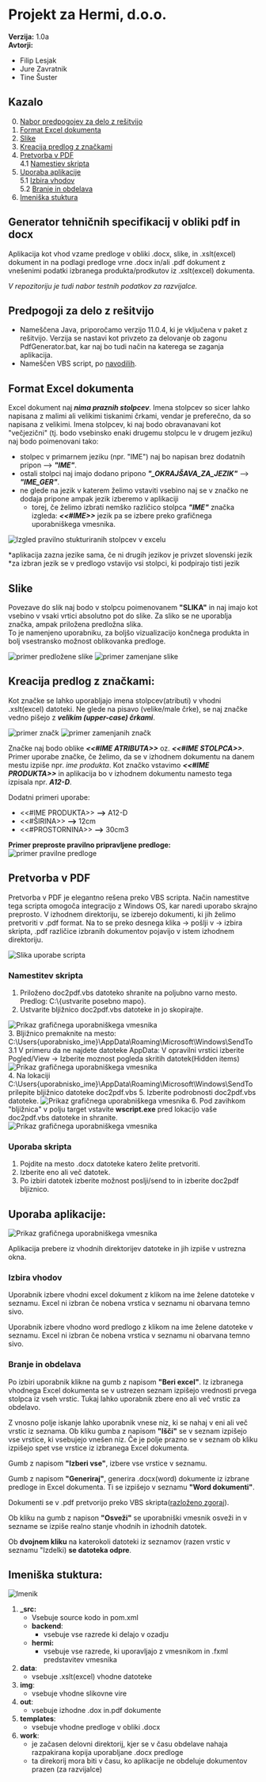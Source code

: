 # Projekt za Hermi, d.o.o.
**Verzija:** 1.0a  
**Avtorji:**
  - Filip Lesjak
  - Jure Zavratnik
  - Tine Šuster
  
## Kazalo
   0. [Nabor predpogojev za delo z rešitvijo](https://github.com/sustertine/Praktikum-II-Hermi#predpogoji-za-delo-z-re%C5%A1itvijo)
   1. [Format Excel dokumenta](https://github.com/sustertine/Praktikum-II-Hermi/blob/master/README.md#format-excel-dokumenta)
   2. [Slike](https://github.com/sustertine/Praktikum-II-Hermi/blob/master/README.md#slike)
   3. [Kreacija predlog z značkami](https://github.com/sustertine/Praktikum-II-Hermi/blob/master/README.md#kreacija-predlog-z-zna%C4%8Dkami)
   4. [Pretvorba v PDF](https://github.com/sustertine/Praktikum-II-Hermi/blob/master/README.md#pretvorba-v-pdf)  
      4.1 [Namestiev skripta](https://github.com/sustertine/Praktikum-II-Hermi/blob/master/README.md#namestitev-skripta)
   5. [Uporaba aplikacije](https://github.com/sustertine/Praktikum-II-Hermi/blob/master/README.md#uporaba-aplikacije)  
      5.1 [Izbira vhodov](https://github.com/sustertine/Praktikum-II-Hermi/blob/master/README.md#izbira-vhodov)  
      5.2 [Branje in obdelava](https://github.com/sustertine/Praktikum-II-Hermi/blob/master/README.md#branje-in-obdelava)
   6. [Imeniška stuktura](https://github.com/sustertine/Praktikum-II-Hermi/blob/master/README.md#imeni%C5%A1ka-stuktura)

## Generator tehničnih specifikacij v obliki pdf in docx  
Aplikacija kot vhod vzame predloge v obliki .docx, slike, in .xslt(excel) dokument in na podlagi predloge vrne .docx in/ali .pdf dokument z vnešenimi podatki izbranega produkta/prodkutov iz .xslt(excel) dokumenta.

*V repozitoriju je tudi nabor testnih podatkov za razvijalce.*

## Predpogoji za delo z rešitvijo
   - Nameščena Java, priporočamo verzijo 11.0.4, ki je vključena v paket z rešitvijo. Verzija se nastavi kot privzeto za delovanje ob zagonu PdfGenerator.bat, kar naj bo tudi način na katerega se zaganja aplikacija.
   - Nameščen VBS script, po [navodilih](https://github.com/sustertine/Praktikum-II-Hermi#pretvorba-v-pdf).

## Format Excel dokumenta   
Excel dokument naj **_nima praznih stolpcev_**. Imena stolpcev so sicer lahko napisana z malimi ali velikimi tiskanimi črkami, vendar je preferečno, da so napisana z velikimi. Imena stolpcev, ki naj bodo obravanavani kot "večjezični" (tj. bodo vsebinsko enaki drugemu stolpcu le v drugem jeziku) naj bodo poimenovani tako:
- stolpec v primarnem jeziku (npr. "IME") naj bo napisan brez dodatnih pripon --> **_"IME"_**.
- ostali stolpci naj imajo dodano pripono **_"\_OKRAJŠAVA_ZA_JEZIK"_** --> **_"IME_GER"_**.
- ne glede na jezik v katerem želimo vstaviti vsebino naj se v značko ne dodaja pripone ampak jezik izberemo v aplikaciji
   - torej, če želimo izbrati nemško različico stolpca **_"IME"_** značka izgleda: **_<<#IME>>_** jezik pa se izbere preko grafičnega uporabniškega vmesnika.    
   
![Izgled pravilno stukturiranih stolpcev v excelu](Sample-screenshots/headers_excel.png)    

*aplikacija zazna jezike sama, če ni drugih jezikov je privzet slovenski jezik  
*za izbran jezik se v predlogo vstavijo vsi stolpci, ki podpirajo tisti jezik     

## Slike  
Povezave do slik naj bodo v stolpcu poimenovanem **__"SLIKA"__** in naj imajo kot vsebino v vsaki vrtici absolutno pot do slike. Za sliko se ne uporablja značka, ampak priložena predložna slika.  
To je namenjeno uporabniku, za boljšo vizualizacijo končnega produkta in bolj vsestransko možnost oblikovanka predloge.

![primer predložene slike](Sample-screenshots/image_tempalte_sample.png)
![primer zamenjane slike](Sample-screenshots/replaced_image_template_sample.png)

## Kreacija predlog z značkami:  
Kot značke se lahko uporabljajo imena stolpcev(atributi) v vhodni .xslt(excel) datoteki. Ne glede na pisavo (velike/male črke), se naj značke vedno pišejo z **_velikim (upper-case) črkami_**.  

![primer značk](Sample-screenshots/tags_sample.png)
![primer zamenjanih značk](Sample-screenshots/repalced_tags_sample.png)  

Značke naj bodo oblike **_<<#IME ATRIBUTA>>_** oz. **_<<#IME STOLPCA>>_**.
Primer uporabe značke, če želimo, da se v izhodnem dokumentu na danem mestu izpiše npr. _ime produkta_.
Kot značko vstavimo **_<<#IME PRODUKTA>>_** in aplikacija bo v izhodnem dokumentu namesto tega izpisala npr. **_A12-D_**.

Dodatni primeri uporabe:
- <<#IME PRODUKTA>> **-->** A12-D
- <<#ŠIRINA>> **-->** 12cm
- <<#PROSTORNINA>> **-->** 30cm3

**Primer preproste pravilno pripravljene predloge:**
![primer pravilne predloge](Sample-screenshots/full_template_sample.png)

## Pretvorba v PDF
Pretvorba v PDF je elegantno rešena preko VBS scripta. Način namestitve tega scripta omogoča integracijo z Windows OS, kar naredi uporabo skrajno preprosto. V izhodnem direktoriju, se izberejo dokumenti, ki jih želimo pretvoriti v .pdf format. Na to se preko desnega klika -> pošlji v -> izbira skripta, .pdf različice izbranih dokumentov pojavijo v istem izhodnem direktoriju.  

![Slika uporabe scripta](Sample-screenshots/sendtopdf.png)

### Namestitev skripta
1. Priloženo doc2pdf.vbs datoteko shranite na poljubno varno mesto. Predlog: C:\\{ustvarite posebno mapo}.
2. Ustvarite bljižnico doc2pdf.vbs datoteke in jo skopirajte.  

![Prikaz grafičnega uporabniškega vmesnika](Sample-screenshots/skripta_bljiznica.PNG)  
3. Bljižnico premaknite na mesto: C:\Users\{uporabnisko_ime}\AppData\Roaming\Microsoft\Windows\SendTo
3.1 V primeru da ne najdete datoteke AppData: V opravilni vrstici izberite Pogled/View -> Izberite moznost pogleda skritih datotek(Hidden items) ![Prikaz grafičnega uporabniškega vmesnika](Sample-screenshots/skripta_skrite_datoteke.png)  
4. Na lokaciji C:\Users\{uporabnisko_ime}\AppData\Roaming\Microsoft\Windows\SendTo prilepite bljižnico datoteke doc2pdf.vbs
5. Izberite podrobnosti doc2pdf.vbs datoteke. ![Prikaz grafičnega uporabniškega vmesnika](Sample-screenshots/skripta_properties.png) 
6. Pod zavihkom "bljižnica" v polju target vstavite **wscript.exe** pred lokacijo vaše doc2pdf.vbs datoteke in shranite.
  ![Prikaz grafičnega uporabniškega vmesnika](Sample-screenshots/skripta_properties.png)  
  
### Uporaba skripta
1. Pojdite na mesto .docx datoteke katero želite pretvoriti.
2. Izberite eno ali več datotek.
3. Po izbiri datotek izberite možnost poslji/send to in izberite doc2pdf bljiznico.


## Uporaba aplikacije:
![Prikaz grafičnega uporabniškega vmesnika](Sample-screenshots/gui_tutorial_image.png)  

Aplikacija prebere iz vhodnih direktorijev datoteke in jih izpiše v ustrezna okna.

### Izbira vhodov
Uporabnik izbere vhodni excel dokument z klikom na ime želene datoteke v seznamu. Excel ni izbran če nobena vrstica v seznamu ni obarvana temno sivo.  

Uporabnik izbere vhodno word predlogo z klikom na ime želene datoteke v seznamu. Excel ni izbran če nobena vrstica v seznamu ni obarvana temno sivo.

### Branje in obdelava
Po izbiri uporabnik klikne na gumb z napisom **"Beri excel"**. Iz izbranega vhodnega Excel dokumenta se v ustrezen seznam izpišejo vrednosti prvega stolpca iz vseh vrstic. Tukaj lahko uporabnik zbere eno ali več vrstic za obdelavo.  

Z vnosno polje iskanje lahko uporabnik vnese niz, ki se nahaj v eni ali več vrstic iz seznama. Ob kliku gumba z napisom **"Išči"** se v seznam izpišejo vse vrstice, ki vsebujejo vnešen niz. Če je polje prazno se v seznam ob kliku izpišejo spet vse vrstice iz izbranega Excel dokumenta.

Gumb z napisom **"Izberi vse"**, izbere vse vrstice v seznamu.

Gumb z napisom **"Generiraj"**, generira .docx(word) dokumente iz izbrane predloge in Excel dokumenta. Ti se izpišejo v seznamu **"Word dokumenti"**.  

Dokumenti se v .pdf pretvorijo preko VBS skripta([razloženo zgoraj](https://github.com/sustertine/Praktikum-II-Hermi/blob/master/README.md#pretvorba-v-pdf)).

Ob kliku na gumb z napison **"Osveži"** se uporabniški vmesnik osveži in v sezname se izpiše realno stanje vhodnih in izhodnih datotek.

Ob **dvojnem kliku** na katerokoli datoteki iz seznamov (razen vrstic v seznamu "Izdelki) **se datoteka odpre**. 

## Imeniška stuktura:

![Imenik](Sample-screenshots/dir_tree.png)

1. **_src:**
     - Vsebuje source kodo in pom.xml
     - **backend**:
         - vsebuje vse razrede ki delajo v ozadju
     - **hermi:**
         - vsebuje vse razrede, ki uporavljajo z vmesnikom in .fxml predstavitev vmesnika
2. **data**:
     - vsebuje .xslt(excel) vhodne datoteke
3. **img**:
     - vsebuje vhodne slikovne vire
4. **out**:
     - vsebuje izhodne .dox in.pdf dokumente
5. **templates**:
     - vsebuje vhodne predloge v obliki .docx
6. **work**:
     - je začasen delovni direktorij, kjer se v času obdelave nahaja razpakirana kopija uporabljane .docx predloge
     - ta direkorij mora biti v času, ko aplikacije ne obdeluje dokumentov prazen (za razvijalce)
